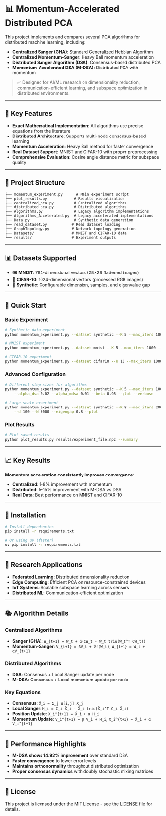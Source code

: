# 📊 Momentum-Accelerated Distributed PCA

This project implements and compares several PCA algorithms for distributed machine learning, including:
- **Centralized Sanger (GHA)**: Standard Generalized Hebbian Algorithm
- **Centralized Momentum-Sanger**: Heavy Ball momentum acceleration
- **Distributed Sanger Algorithm (DSA)**: Consensus-based distributed PCA
- **Momentum-Accelerated DSA (M-DSA)**: Distributed PCA with momentum

> ✅ Designed for AI/ML research on dimensionality reduction, communication-efficient learning, and subspace optimization in distributed environments.

---

## 🚀 Key Features

- **Exact Mathematical Implementation**: All algorithms use precise equations from the literature
- **Distributed Architecture**: Supports multi-node consensus-based learning
- **Momentum Acceleration**: Heavy Ball method for faster convergence
- **Real Dataset Support**: MNIST and CIFAR-10 with proper preprocessing
- **Comprehensive Evaluation**: Cosine angle distance metric for subspace quality

---

## 📂 Project Structure

```
├── momentum_experiment.py      # Main experiment script
├── plot_results.py            # Results visualization
├── centralized_pca.py         # Centralized algorithms
├── distributed_pca.py         # Distributed algorithms
├── Algorithms.py              # Legacy algorithm implementations
├── Algorithms_Accelerated.py  # Legacy accelerated implementations
├── Data.py                    # Synthetic data generation
├── read_dataset.py           # Real dataset loading
├── GraphTopology.py          # Network topology generation
├── Datasets/                 # MNIST and CIFAR-10 data
└── results/                  # Experiment outputs
```

---

## 📊 Datasets Supported

- 🖼️ **MNIST**: 784-dimensional vectors (28×28 flattened images)
- 🌈 **CIFAR-10**: 1024-dimensional vectors (processed RGB images)
- 🧪 **Synthetic**: Configurable dimension, samples, and eigenvalue gap

---

## 🧪 Quick Start

### Basic Experiment
```bash
# Synthetic data experiment
python momentum_experiment.py --dataset synthetic --K 5 --max_iters 1000 --num_nodes 4 --plot

# MNIST experiment
python momentum_experiment.py --dataset mnist --K 5 --max_iters 1000 --num_nodes 4 --limit 2000 --plot

# CIFAR-10 experiment
python momentum_experiment.py --dataset cifar10 --K 10 --max_iters 1000 --num_nodes 6 --limit 3000 --plot
```

### Advanced Configuration
```bash
# Different step sizes for algorithms
python momentum_experiment.py --dataset synthetic --K 5 --max_iters 1000 --num_nodes 4 \
    --alpha_dsa 0.02 --alpha_mdsa 0.01 --beta 0.95 --plot --verbose

# Large-scale experiment
python momentum_experiment.py --dataset synthetic --K 8 --max_iters 2000 --num_nodes 8 \
    --d 100 --N 5000 --eigengap 0.8 --plot
```

### Plot Results
```bash
# Plot saved results
python plot_results.py results/experiment_file.npz --summary
```

---

## 📈 Key Results

**Momentum acceleration consistently improves convergence:**
- **Centralized**: 1-8% improvement with momentum
- **Distributed**: 5-15% improvement with M-DSA vs DSA
- **Real Data**: Best performance on MNIST and CIFAR-10

---

## 🔧 Installation

```bash
# Install dependencies
pip install -r requirements.txt

# Or using uv (faster)
uv pip install -r requirements.txt
```

---

## 🧠 Research Applications

- **Federated Learning**: Distributed dimensionality reduction
- **Edge Computing**: Efficient PCA on resource-constrained devices
- **IoT Systems**: Scalable subspace learning across sensors
- **Distributed ML**: Communication-efficient optimization

---

## 📚 Algorithm Details

### Centralized Algorithms
- **Sanger (GHA)**: `W_{t+1} = W_t + α(CW_t - W_t triu(W_t^T CW_t))`
- **Momentum-Sanger**: `V_{t+1} = βV_t + ∇f(W_t)`, `W_{t+1} = W_t + αV_{t+1}`

### Distributed Algorithms
- **DSA**: Consensus + Local Sanger update per node
- **M-DSA**: Consensus + Local momentum update per node

### Key Equations
- **Consensus**: `X̂_i = Σ_j W[i,j] X_j`
- **Local Sanger**: `H_i = C_i X̂_i - X̂_i triu(X̂_i^T C_i X̂_i)`
- **Position Update**: `X_i^{t+1} = X̂_i + α H_i`
- **Momentum Update**: `V_i^{t+1} = β V_i + H_i`, `X_i^{t+1} = X̂_i + α V_i^{t+1}`

---

## 🎯 Performance Highlights

- **M-DSA shows 14.92% improvement** over standard DSA
- **Faster convergence** to lower error levels
- **Maintains orthonormality** throughout distributed optimization
- **Proper consensus dynamics** with doubly stochastic mixing matrices

---

## 📄 License

This project is licensed under the MIT License - see the [LICENSE](LICENSE) file for details.